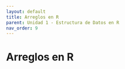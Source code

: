 ```yaml
---
layout: default
title: Arreglos en R
parent: Unidad 1 - Estructura de Datos en R
nav_order: 9
---
```


# Arreglos en R
